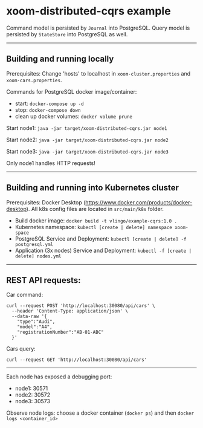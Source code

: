 # xoom-distributed-cqrs example

Command model is persisted by `Journal` into PostgreSQL. Query model is persisted by `StateStore` into PostgreSQL as well.

---

## Building and running locally

Prerequisites: Change 'hosts' to localhost in `xoom-cluster.properties` and `xoom-cars.properties`.

Commands for PostgreSQL docker image/container:
- start: `docker-compose up -d`
- stop: `docker-compose down`
- clean up docker volumes: `docker volume prune`

Start node1: `java -jar target/xoom-distributed-cqrs.jar node1`

Start node2: `java -jar target/xoom-distributed-cqrs.jar node2`

Start node3: `java -jar target/xoom-distributed-cqrs.jar node3`

Only node1 handles HTTP requests!

---

## Building and running into Kubernetes cluster

Prerequisites: Docker Desktop (https://www.docker.com/products/docker-desktop). All k8s config files are located in `src/main/k8s` folder.

- Build docker image: `docker build -t vlingo/example-cqrs:1.0 .`
- Kubernetes namespace: `kubectl [create | delete] namespace xoom-space`
- PostgreSQL Service and Deployment: `kubectl [create | delete] -f postgresql.yml`
- Application (3x nodes) Service and Deployment: `kubectl -f [create | delete] nodes.yml`

---

## REST API requests:

Car command:
```
curl --request POST 'http://localhost:30080/api/cars' \
  --header 'Content-Type: application/json' \  
  --data-raw '{
    "type":"Audi",  
    "model":"A4",
    "registrationNumber":"AB-01-ABC"
  }'
```

Cars query:
```
curl --request GET 'http://localhost:30080/api/cars'
```

---

Each node has exposed a debugging port:
- node1: 30571
- node2: 30572
- node3: 30573

Observe node logs: choose a docker container (`docker ps`) and then `docker logs <container_id>`
